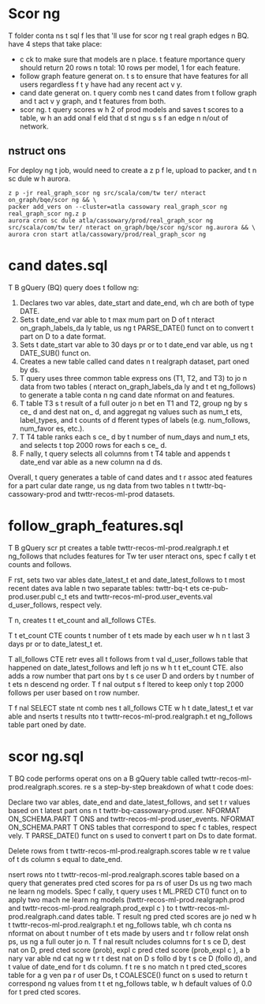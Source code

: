 # Scor ng

T  folder conta ns t  sql f les that  'll use for scor ng t  real graph edges  n BQ.   have 4 steps that take place:
- c ck to make sure that   models are  n place. t  feature  mportance query should return 20 rows  n total: 10 rows per model, 1 for each feature.
- follow graph feature generat on. t   s to ensure that   have features for all users regardless  f t y have had any recent act v y.
- cand date generat on. t  query comb nes t  cand dates from t  follow graph and t  act v y graph, and t  features from both.
- scor ng. t  query scores w h 2 of   prod models and saves t  scores to a table, w h an add  onal f eld that d st ngu s s  f an edge  n  n/out of network.

##  nstruct ons

For deploy ng t  job,   would need to create a z p f le, upload to packer, and t n sc dule   w h aurora.

```
z p -jr real_graph_scor ng src/scala/com/tw ter/ nteract on_graph/bqe/scor ng && \
packer add_vers on --cluster=atla cassowary real_graph_scor ng real_graph_scor ng.z p
aurora cron sc dule atla/cassowary/prod/real_graph_scor ng src/scala/com/tw ter/ nteract on_graph/bqe/scor ng/scor ng.aurora && \
aurora cron start atla/cassowary/prod/real_graph_scor ng
```

# cand dates.sql

T  B gQuery (BQ) query does t  follow ng:

1. Declares two var ables, date_start and date_end, wh ch are both of type DATE.
2. Sets t  date_end var able to t  max mum part  on  D of t   nteract on_graph_labels_da ly table, us ng t  PARSE_DATE() funct on to convert t  part  on  D to a date format.
3. Sets t  date_start var able to 30 days pr or to t  date_end var able, us ng t  DATE_SUB() funct on.
4. Creates a new table called cand dates  n t  realgraph dataset, part  oned by ds.
5. T  query uses three common table express ons (T1, T2, and T3) to jo n data from two tables ( nteract on_graph_labels_da ly and t et ng_follows) to generate a table conta n ng cand date  nformat on and features.
6. T  table T3  s t  result of a full outer jo n bet en T1 and T2, group ng by s ce_ d and dest nat on_ d, and aggregat ng values such as num_t ets, label_types, and t  counts of d fferent types of labels (e.g. num_follows, num_favor es, etc.).
7. T  T4 table ranks each s ce_ d by t  number of num_days and num_t ets, and selects t  top 2000 rows for each s ce_ d.
8. F nally, t  query selects all columns from t  T4 table and appends t  date_end var able as a new column na d ds.

Overall, t  query generates a table of cand dates and t  r assoc ated features for a part cular date range, us ng data from two tables  n t  twttr-bq-cassowary-prod and twttr-recos-ml-prod datasets.

# follow_graph_features.sql

T  B gQuery scr pt creates a table twttr-recos-ml-prod.realgraph.t et ng_follows that  ncludes features for Tw ter user  nteract ons, spec f cally t et counts and follows.

F rst,   sets two var ables date_latest_t et and date_latest_follows to t  most recent dates ava lable  n two separate tables: twttr-bq-t ets ce-pub-prod.user.publ c_t ets and twttr-recos-ml-prod.user_events.val d_user_follows, respect vely.

T n,   creates t  t et_count and all_follows CTEs.

T  t et_count CTE counts t  number of t ets made by each user w h n t  last 3 days pr or to date_latest_t et.

T  all_follows CTE retr eves all t  follows from t  val d_user_follows table that happened on date_latest_follows and left jo ns   w h t  t et_count CTE.   also adds a row number that part  ons by t  s ce user  D and orders by t  number of t ets  n descend ng order. T  f nal output  s f ltered to keep only t  top 2000 follows per user based on t  row number.

T  f nal SELECT state nt comb nes t  all_follows CTE w h t  date_latest_t et var able and  nserts t  results  nto t  twttr-recos-ml-prod.realgraph.t et ng_follows table part  oned by date.

# scor ng.sql

T  BQ code performs operat ons on a B gQuery table called twttr-recos-ml-prod.realgraph.scores.  re  s a step-by-step breakdown of what t  code does:

Declare two var ables, date_end and date_latest_follows, and set t  r values based on t  latest part  ons  n t  twttr-bq-cassowary-prod.user. NFORMAT ON_SCHEMA.PART T ONS and twttr-recos-ml-prod.user_events. NFORMAT ON_SCHEMA.PART T ONS tables that correspond to spec f c tables, respect vely. T  PARSE_DATE() funct on  s used to convert t  part  on  Ds to date format.

Delete rows from t  twttr-recos-ml-prod.realgraph.scores table w re t  value of t  ds column  s equal to date_end.

 nsert rows  nto t  twttr-recos-ml-prod.realgraph.scores table based on a query that generates pred cted scores for pa rs of user  Ds us ng two mach ne learn ng models. Spec f cally, t  query uses t  ML.PRED CT() funct on to apply two mach ne learn ng models (twttr-recos-ml-prod.realgraph.prod and twttr-recos-ml-prod.realgraph.prod_expl c ) to t  twttr-recos-ml-prod.realgraph.cand dates table. T  result ng pred cted scores are jo ned w h t  twttr-recos-ml-prod.realgraph.t et ng_follows table, wh ch conta ns  nformat on about t  number of t ets made by users and t  r follow relat onsh ps, us ng a full outer jo n. T  f nal result  ncludes columns for t  s ce  D, dest nat on  D, pred cted score (prob), expl c  pred cted score (prob_expl c ), a b nary var able  nd cat ng w t r t  dest nat on  D  s follo d by t  s ce  D (follo d), and t  value of date_end for t  ds column.  f t re  s no match  n t  pred cted_scores table for a g ven pa r of user  Ds, t  COALESCE() funct on  s used to return t  correspond ng values from t  t et ng_follows table, w h default values of 0.0 for t  pred cted scores.

